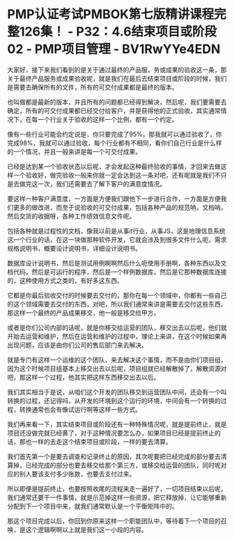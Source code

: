 # PMP认证考试PMBOK第七版精讲课程完整126集！ - P32：4.6结束项目或阶段02 - PMP项目管理 - BV1RwYYe4EDN

大家好，接下来我们看到的是关于通过最终的产品服，务或成果的验收这一条，那关于最终产品服务或成果验收呢，就是我们在最后去结束项目或阶段的时候，我们是需要去确保所有的文件，所有的可交付成果都是最终的版本。

也叫做都是最新的版本，并且所有的问题都已经得到解决，然后呢，我们要需要去确定，所有的可交付成果都已经交付给客户，并是获得他的正式验收，其实通常情况下，在每一个行业关于验收的这样一个比例，都有一个约定。

像有一些行业可能会约定说是，你只要完成了95%，那我就可以通过验收了，你完成98%，我就可以通过验收，每个行业都有不相同，看你们自己行业是什么样的一个情况，并且一般来讲是每一个可交付成果。

已经是达到某一个验收状态以后呢，才会发起这种最终验收的事情，才回来去做这样一个验收好，做完验收一般来你就一定会达到这一条对吧，还有呢就是我们不只是去做完这一次，我们还需要去了解下客户的满意度情况。

要这样一种客户满意度，一方面是方便我们跟他下一步进行合作，一方面是方便我们更多的做改进，而至于说验收的可交付成果，包括各种产品的规范呐，文档呐，然后交货的收据呀，各种工作绩效信息文件呢。

包括各种就是过程性的文档，像我以前是从事it行业，从事JS，这是地理信息系统这一个行业的话，在这一块做那种软件开发，它就会涉及到很多文件什么呃，需求规格说明书，概要设计说明书，详细设计说明书。

数据库设计说明书，然后是测试用例啊啊然后什么呃使用手册啊，各种东西以及文档代码，然后是可运行的程序，然后是一个样例数据库，然后是它那种数据库连接的，这种使用方式之类的，有好多这东西。

它都是你最后验收交付的时候要去交付的，那你在每一个领域中，你都有一些自己的这个领域需要去交付的东西，对吧，所以我们通常来讲是需要去交付这些东西，那这样一个最终的产品成果移交，他一般是移交给甲方。

或者是你们公司内部的话呢，就是你移交给运营的团队，移交出去以后呢，他们就开始去运营和维护，然后在运营和维护的过程中，理论上来讲，在这个时候如果再出现问题，应该是由你们公司的售后部门来去解决。

就是专门有这样一个运维的这个团队，来去解决这个事情，而不是由你们项目组，因为这个时候项目组基本上移交出去以后呢，项目组就已经解散掉了，解散资源对吧，那这样一个过程，他其实把这样东西移交出去以后。

我们其实相当于是说，从咱们这个开发的团队移交到运营团队中间，还会有一个叫转换的过程，还记得吗，从开发的环境到这个运行的环境，中间会有一个转换的过程，转换通常也会有像试运行啊等这样一些方式。

我们再来看一下，其实结束项目或阶段还有一种特殊情况呢，就是提前终止，就是项目还没做完就已经黄了，对于这种情况要怎么办，如果项目已经是提前终止的话，那也一样的去走这个结束项目或阶段，一样的要去清算。

我们首先第一个是要去调查和记录终止的原因，其次呢要把已经完成的部分要去清算掉，已经完成的部分也要去移交给那个第三方，或移交给运营的团队，同时呢对应的别人要该支付多少账款，也要去支付过来。

所以即便是提前终止，也要按照收尾的流程来走一遍好了，一切项目结束以后呢，我们通常还要干一件事情，就是示范掉这样一些资源，把它释放掉，让它能够重新分配到下一个项目中来，就我们通常默认是一个平衡矩阵中的。

那这个项目完成以后，你回到你原来这样一个职能团队中，等待着下一个项目的召唤，是这个逻辑啊啊以上就是我们这一小段的内容。

